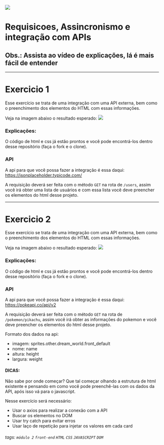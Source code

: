 ![](https://i.imgur.com/xG74tOh.png)

# Requisicoes, Assincronismo e integração com APIs

## Obs.: Assista ao vídeo de explicações, lá é mais fácil de entender

---
# Exercicio 1

Esse exercício se trata de uma integração com uma API externa, bem como o preenchimento dos elementos do HTML com essas informações.

Veja na imagem abaixo o resultado esperado:
![](https://i.imgur.com/xQ18UtQ.png)

### Explicações:

O código de html e css já estão prontos e você pode encontrá-los dentro desse repositório (faça o fork e o clone).

### API

A api para que você possa fazer a integração é essa daqui: https://jsonplaceholder.typicode.com/

A requisição deverá ser feita com o método `GET` na rota de `/users`, assim você irá obter uma lista de usuários e com essa lista você deve preencher os elementos do html desse projeto.

----

# Exercicio 2
Esse exercício se trata de uma integração com uma API externa, bem como o preenchimento dos elementos do HTML com essas informações.

Veja na imagem abaixo o resultado esperado:
![](https://i.imgur.com/cP5JL3k.png)

### Explicações:

O código de html e css já estão prontos e você pode encontrá-los dentro desse repositório (faça o fork e o clone).


### API

A api para que você possa fazer a integração é essa daqui: https://pokeapi.co/api/v2


A requisição deverá ser feita com o método `GET` na rota de `/pokemon/pikachu`, assim você irá obter as informações do pokemon e você deve preencher os elementos do html desse projeto.

Formato dos dados na api: 
 - imagem: sprites.other.dream_world.front_default
 - nome: name
 - altura: height
 - largura: weight

#### **DICAS:**
Não sabe por onde começar? Que tal começar olhando a estrutura de html existente e pensando em como você pode preenchê-las com os dados da API, após isso vá para o javascript.

Nesse exercício será necessário:
- Usar o axios para realizar a conexão com a API
- Buscar os elementos no DOM
- Usar try catch para evitar erros 
- Usar laço de repetição para injetar os valores em cada card

###### tags: `módulo 2` `front-end` `HTML` `CSS` `JAVASCRIPT` `DOM`
